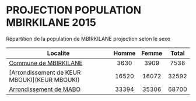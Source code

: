 # PROJECTION POPULATION MBIRKILANE 2015
	
Répartition de la population de MBIRKILANE projection selon le sexe
	
| Localite  | Homme | Femme | Total |
| --------- |:-----:|:-----:|:-----:|
| [Commune de MBIRKILANE](MBIRKILANE) | 3630 | 3909 | 7538 |
| [Arrondissement de KEUR MBOUKI](KEUR MBOUKI) | 16520 | 16072 | 32592 |
| [Arrondissement de MABO](MABO) | 33394 | 35306 | 68700 |
